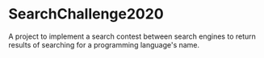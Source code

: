 # SearchChallenge2020
A project to implement a search contest between search engines to return results of searching for a programming language's name.
